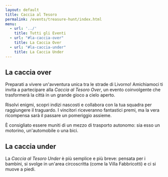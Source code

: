 ```yaml
---
layout: default
title: Caccia al Tesoro
permalink: /events/treasure-hunt/index.html
menu:
  - url: '../'
    title: Tutti gli Eventi
  - url: "#la-caccia-over"
    title: La Caccia Over
  - url: "#la-caccia-under"
    title: La Caccia Under
---
```


## La caccia over

Preparati a vivere un'avventura unica tra le strade di Livorno!
Amichiamoci ti invita a partecipare alla *Caccia al Tesoro Over*,
un evento coinvolgente che trasformerà la città in un grande gioco a cielo aperto.

Risolvi enigmi, scopri indizi nascosti e collabora con la tua squadra per raggiungere il traguardo.
I vincitori riceveranno fantastici premi, ma la vera ricompensa sarà il passare un pomeriggio assieme.

È consigliato essere muniti di un mezzo di trasporto autonomo: sia esso un motorino, un'automobile o una bici.

## La caccia under

La *Caccia al Tesoro Under* è più semplice e più breve: pensata per i bambini,
si svolge in un'area circoscritta (come la Villa Fabbricotti) e ci si muove a piedi.